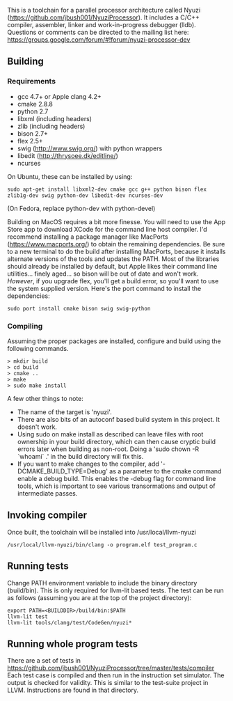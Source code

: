 This is a toolchain for a parallel processor architecture called Nyuzi 
(https://github.com/jbush001/NyuziProcessor). It includes a C/C++ 
compiler, assembler, linker and work-in-progress debugger (lldb). Questions
or comments can be directed to the mailing list here:
https://groups.google.com/forum/#!forum/nyuzi-processor-dev

## Building

### Requirements
- gcc 4.7+ or Apple clang 4.2+
- cmake 2.8.8
- python 2.7
- libxml (including headers)
- zlib (including headers)
- bison 2.7+
- flex 2.5+
- swig (http://www.swig.org/) with python wrappers
- libedit (http://thrysoee.dk/editline/)
- ncurses

On Ubuntu, these can be installed by using: 

    sudo apt-get install libxml2-dev cmake gcc g++ python bison flex zlib1g-dev swig python-dev libedit-dev ncurses-dev

(On Fedora, replace python-dev with python-devel)

Building on MacOS requires a bit more finesse. You will need to use the App 
Store app to download XCode for the command line host compiler. I'd recommend 
installing a package manager like MacPorts (https://www.macports.org/) to 
obtain the remaining dependencies. Be sure to a new terminal to do the build
after installing MacPorts, because it installs alternate versions of the tools 
and updates the PATH. Most of the libraries should already be installed by 
default, but Apple likes their command line utilities... finely aged... so 
bison will be out of date and won't work. *However*, if you upgrade flex, 
you'll get a build error, so you'll want to use the system supplied version. 
Here's the port command to install the dependencies:

    sudo port install cmake bison swig swig-python

### Compiling

Assuming the proper packages are installed, configure and build using the following commands. 

```
> mkdir build
> cd build
> cmake ..
> make
> sudo make install
```

A few other things to note:

* The name of the target is 'nyuzi'.
* There are also bits of an autoconf based build system in this project.  It doesn't work.
* Using sudo on make install as described can leave files with root ownership in your build directory, which can then cause cryptic build errors later when building as non-root.  Doing a 'sudo chown -R &#x60;whoami&#x60; .' in the build directory will fix this.
* If you want to make changes to the compiler, add '-DCMAKE_BUILD_TYPE=Debug' as a parameter to the cmake command enable a debug build.  This enables the -debug flag for command line tools, which is important to see various transormations and output of intermediate passes.


## Invoking compiler

Once built, the toolchain will be installed into /usr/local/llvm-nyuzi

    /usr/local/llvm-nyuzi/bin/clang -o program.elf test_program.c 

## Running tests

Change PATH environment variable to include the binary directory (build/bin). This is only required 
for llvm-lit based tests. The test can be run as follows (assuming you are at the top of the project 
directory):

```
export PATH=<BUILDDIR>/build/bin:$PATH
llvm-lit test
llvm-lit tools/clang/test/CodeGen/nyuzi*
```

## Running whole program tests

There are a set of tests in https://github.com/jbush001/NyuziProcessor/tree/master/tests/compiler
Each test case is compiled and then run in the instruction set simulator.
The output is checked for validity. This is similar to the test-suite project
in LLVM. Instructions are found in that directory.